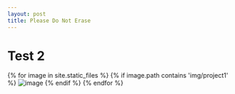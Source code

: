 ```yaml
---
layout: post
title: Please Do Not Erase
---
```


<head>
  <script>
    let words = {
    }

    function googleImage() {
      console.log("googling image")
    }
  </script>
</head>

<div>
  <h1>Test 2</h1>

  {% for image in site.static_files %}
    {% if image.path contains 'img/project1' %}
      <img src="{{ site.baseurl }}{{ image.path }}" alt="image" />
    {% endif %}
  {% endfor %}
</div>
